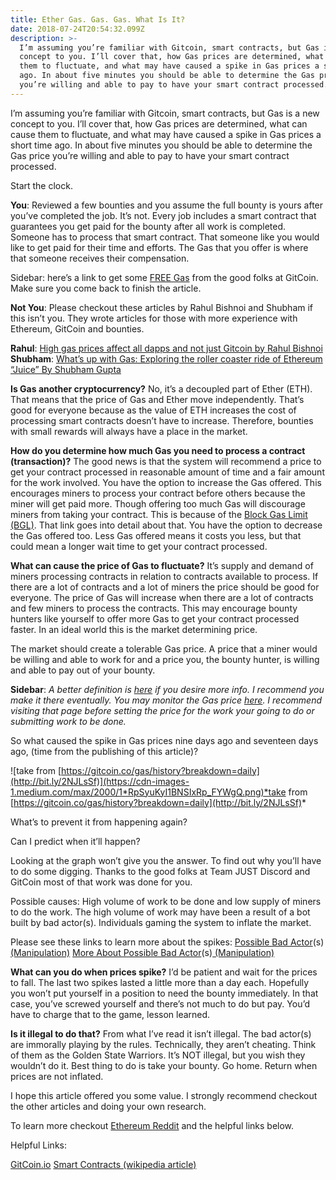 ```yaml
---
title: Ether Gas. Gas. Gas. What Is It?
date: 2018-07-24T20:54:32.099Z
description: >-
  I’m assuming you’re familiar with Gitcoin, smart contracts, but Gas is a new
  concept to you. I’ll cover that, how Gas prices are determined, what can cause
  them to fluctuate, and what may have caused a spike in Gas prices a short time
  ago. In about five minutes you should be able to determine the Gas price
  you’re willing and able to pay to have your smart contract processed.
---
```

I’m assuming you’re familiar with Gitcoin, smart contracts, but Gas is a new concept to you. I’ll cover that, how Gas prices are determined, what can cause them to fluctuate, and what may have caused a spike in Gas prices a short time ago. In about five minutes you should be able to determine the Gas price you’re willing and able to pay to have your smart contract processed.

Start the clock.

**You**: Reviewed a few bounties and you assume the full bounty is yours after you’ve completed the job. It’s not. Every job includes a smart contract that guarantees you get paid for the bounty after all work is completed. Someone has to process that smart contract. That someone like you would like to get paid for their time and efforts. The Gas that you offer is where that someone receives their compensation.

Sidebar: here’s a link to get some [FREE Gas](http://bit.ly/2LAJ4zX) from the good folks at GitCoin. Make sure you come back to finish the article.

**Not You**: Please checkout these articles by Rahul Bishnoi and Shubham if this isn’t you. They wrote articles for those with more experience with Ethereum, GitCoin and bounties.

**Rahul**: [High gas prices affect all dapps and not just Gitcoin by Rahul Bishnoi](http://bit.ly/2LxYyot)
**Shubham**: [What’s up with Gas: Exploring the roller coaster ride of Ethereum “Juice” By Shubham Gupta](http://bit.ly/2LuSkpp)

**Is Gas another cryptocurrency?** No, it’s a decoupled part of Ether (ETH). That means that the price of Gas and Ether move independently. That’s good for everyone because as the value of ETH increases the cost of processing smart contracts doesn’t have to increase. Therefore, bounties with small rewards will always have a place in the market.

**How do you determine how much Gas you need to process a contract (transaction)?** The good news is that the system will recommend a price to get your contract processed in reasonable amount of time and a fair amount for the work involved. You have the option to increase the Gas offered. This encourages miners to process your contract before others because the miner will get paid more. Though offering too much Gas will discourage miners from taking your contract. This is because of the [Block Gas Limit (BGL)](http://bit.ly/2NHhVbV). That link goes into detail about that. You have the option to decrease the Gas offered too. Less Gas offered means it costs you less, but that could mean a longer wait time to get your contract processed.

**What can cause the price of Gas to fluctuate?** It’s supply and demand of miners processing contracts in relation to contracts available to process. If there are a lot of contracts and a lot of miners the price should be good for everyone. The price of Gas will increase when there are a lot of contracts and few miners to process the contracts. This may encourage bounty hunters like yourself to offer more Gas to get your contract processed faster. In an ideal world this is the market determining price.

The market should create a tolerable Gas price. A price that a miner would be willing and able to work for and a price you, the bounty hunter, is willing and able to pay out of your bounty.

**Sidebar**: *A better definition is [here](https://ethereum.stackexchange.com/questions/3/what-is-meant-by-the-term-gas) if you desire more info. I recommend you make it there eventually. You may monitor the Gas price [here](https://ethgasstation.info/). I recommend visiting that page before setting the price for the work your going to do or submitting work to be done.*

So what caused the spike in Gas prices nine days ago and seventeen days ago, (time from the publishing of this article)?

![take from [https://gitcoin.co/gas/history?breakdown=daily](http://bit.ly/2NJLsSf)](https://cdn-images-1.medium.com/max/2000/1*RpSyuKyI1BNSIxRp_FYWgQ.png)*take from [https://gitcoin.co/gas/history?breakdown=daily](http://bit.ly/2NJLsSf)*

What’s to prevent it from happening again?

Can I predict when it’ll happen?

Looking at the graph won’t give you the answer. To find out why you’ll have to do some digging. Thanks to the good folks at Team JUST Discord and GitCoin most of that work was done for you.

Possible causes:
High volume of work to be done and low supply of miners to do the work. The high volume of work may have been a result of a bot built by bad actor(s). Individuals gaming the system to inflate the market.

Please see these links to learn more about the spikes:
[Possible Bad Actor](http://bit.ly/2NHvd8t)(s)[ (Manipulation)](http://bit.ly/2NHvd8t)
[More About Possible Bad Actor](http://bit.ly/2NDX1ui)(s)[ (Manipulation)](http://bit.ly/2NDX1ui)

**What can you do when prices spike?** I’d be patient and wait for the prices to fall. The last two spikes lasted a little more than a day each. Hopefully you won’t put yourself in a position to need the bounty immediately. In that case, you’ve screwed yourself and there’s not much to do but pay. You’d have to charge that to the game, lesson learned.

**Is it illegal to do that?** From what I’ve read it isn’t illegal. The bad actor(s) are immorally playing by the rules. Technically, they aren’t cheating. Think of them as the Golden State Warriors. It’s NOT illegal, but you wish they wouldn’t do it. Best thing to do is take your bounty. Go home. Return when prices are not inflated.

I hope this article offered you some value. I strongly recommend checkout the other articles and doing your own research.

To learn more checkout [Ethereum Reddit](https://www.reddit.com/r/ethereum/) and the helpful links below.

Helpful Links:

[GitCoin.io](http://bit.ly/2LA5K3j)
[Smart Contracts (wikipedia article)](http://bit.ly/2LwhCTT)
